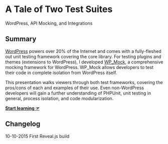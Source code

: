 A Tale of Two Test Suites
=========================

WordPress, API Mocking, and Integrations

Summary
-------

[WordPress](https://wordpress.org) powers over 20% of the Internet and comes with a fully-fleshed out unit testing framework covering the core library. For testing plugins and themes (extensions to WordPress), I developed [WP_Mock](https://github.com/10up/wp_mock), a comprehensive mocking framework for WordPress. WP_Mock allows developers to test their code in complete isolation from WordPress itself.

This presentation walks viewers through both test frameworks, covering the pros/cons of each and examples of their use. Even non-WordPress developers will gain a further understanding of PHPUnit, unit testing in general, process isolation, and code modularization.


**[Start learning ☞](https://ericmann.github.io/two-test-suites)**

Changelog
---------

10-10-2015  First Reveal.js build